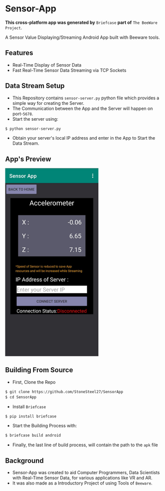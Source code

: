 Sensor-App
==========

**This cross-platform app was generated by** `Briefcase` **part of**
`The BeeWare Project`.

A Sensor Value Displaying/Streaming Android App built with Beeware tools.

## Features
- Real-Time Display of Sensor Data
- Fast Real-Time Sensor Data Streaming via TCP Sockets

## Data Stream Setup
- This Repository contains `sensor-server.py` python file which provides a simple way for creating the Server.
- The Communication between the App and the Server will happen on port-`5678`.
- Start the server using:
```bash
$ python sensor-server.py
```
- Obtain your server's local IP address and enter in the App to Start the Data Stream.

## App's Preview
<img src="https://raw.githubusercontent.com/StoneSteel27/SensorApp/main/pictures/App-UI.jpeg" width="300">

## Building From Source
- First, Clone the Repo
```bash
$ git clone https://github.com/StoneSteel27/SensorApp
$ cd SensorApp
```
- Install `Briefcase`
```bash
$ pip install briefcase
```
- Start the Building Process with:
```bash
$ briefcase build android
```
- Finally, the last line of build process, will contain the path to the `apk` file

## Background
- Sensor-App was created to aid Computer Programmers, Data Scientists with Real-Time Sensor Data, for various applications like VR and AR.
- It was also made as a Introductory Project of using Tools of `Beeware`.
